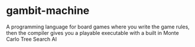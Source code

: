 # gambit-machine
 A programming language for board games where you write the game rules, then the compiler gives you a playable executable with a built in Monte Carlo Tree Search AI

